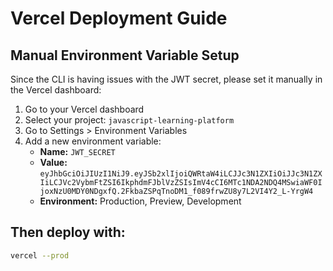 # Vercel Deployment Guide

## Manual Environment Variable Setup

Since the CLI is having issues with the JWT secret, please set it manually in the Vercel dashboard:

1. Go to your Vercel dashboard
2. Select your project: `javascript-learning-platform`
3. Go to Settings > Environment Variables
4. Add a new environment variable:
   - **Name:** `JWT_SECRET`
   - **Value:** `eyJhbGciOiJIUzI1NiJ9.eyJSb2xlIjoiQWRtaW4iLCJJc3N1ZXIiOiJJc3N1ZXIiLCJVc2VybmFtZSI6IkphdmFJblVzZSIsImV4cCI6MTc1NDA2NDQ4MSwiaWF0IjoxNzU0MDY0NDgxfQ.2FkbaZSPqTnoDM1_f089frwZU8y7L2VI4Y2_L-YrgW4`
   - **Environment:** Production, Preview, Development

## Then deploy with:
```bash
vercel --prod
``` 
